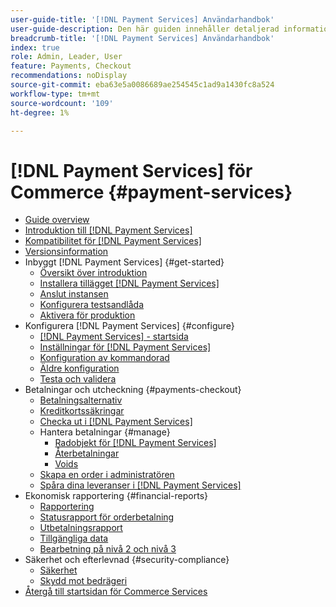 ```yaml
---
user-guide-title: '[!DNL Payment Services] Användarhandbok'
user-guide-description: Den här guiden innehåller detaljerad information om hur du installerar och konfigurerar [!DNL Payment Services] för din [!DNL Adobe Commerce] eller [!DNL Magento Open Source] butik.
breadcrumb-title: '[!DNL Payment Services] Användarhandbok'
index: true
role: Admin, Leader, User
feature: Payments, Checkout
recommendations: noDisplay
source-git-commit: eba63e5a0086689ae254545c1ad9a1430fc8a524
workflow-type: tm+mt
source-wordcount: '109'
ht-degree: 1%

---
```



# [!DNL Payment Services] för Commerce {#payment-services}

- [Guide overview](guide-overview.md)
- [Introduktion till  [!DNL Payment Services]](introduction.md)
- [Kompatibilitet för  [!DNL Payment Services]](compatibility.md)
- [Versionsinformation](release-notes.md)
- Inbyggt [!DNL Payment Services] {#get-started}
   - [Översikt över introduktion](onboard.md)
   - [Installera tillägget  [!DNL Payment Services] ](install.md)
   - [Anslut instansen](connect.md)
   - [Konfigurera testsandlåda](sandbox.md)
   - [Aktivera för produktion](production.md)
- Konfigurera [!DNL Payment Services] {#configure}
   - [[!DNL Payment Services] - startsida](payments-home.md)
   - [Inställningar för [!DNL Payment Services]](settings.md)
   - [Konfiguration av kommandorad](configure-cli.md)
   - [Äldre konfiguration](configure-admin.md)
   - [Testa och validera](test-validate.md)
- Betalningar och utcheckning {#payments-checkout}
   - [Betalningsalternativ](payments-options.md)
   - [Kreditkortssäkringar](vaulting.md)
   - [Checka ut i  [!DNL Payment Services]](checkout.md)
   - Hantera betalningar {#manage}
      - [Radobjekt för  [!DNL Payment Services]](line-items.md)
      - [Återbetalningar](refunds.md)
      - [Voids](voids.md)
   - [Skapa en order i administratören](create-order.md)
   - [Spåra dina leveranser i  [!DNL Payment Services]](track-shipment.md)
- Ekonomisk rapportering {#financial-reports}
   - [Rapportering](reporting.md)
   - [Statusrapport för orderbetalning](order-payment-status.md)
   - [Utbetalningsrapport](payouts.md)
   - [Tillgängliga data](data.md)
   - [Bearbetning på nivå 2 och nivå 3](levels-card-payment-transactions.md)
- Säkerhet och efterlevnad {#security-compliance}
   - [Säkerhet](security.md)
   - [Skydd mot bedrägeri](fraud-protection.md)
- [Återgå till startsidan för Commerce Services](https://experienceleague.adobe.com/docs/commerce-merchant-services/user-guides/home.html)
